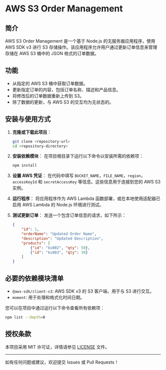 # AWS S3 Order Management

## 简介
AWS S3 Order Management 是一个基于 Node.js 的无服务器应用程序，使用 AWS SDK v3 进行 S3 存储操作。该应用程序允许用户通过更新订单信息来管理存储在 AWS S3 桶中的 JSON 格式的订单数据。

## 功能
- 从指定的 AWS S3 桶中获取订单数据。
- 更新指定订单的内容，包括订单名称、描述和产品信息。
- 将修改后的订单数据重新上传到 S3。
- 除了数据的更新，与 AWS S3 的交互均为无状态的。

## 安装与使用方式
1. **克隆或下载此项目**：
   ```bash
   git clone <repository-url>
   cd <repository-directory>
   ```

2. **安装依赖模块**：
   在项目根目录下运行以下命令以安装所需的依赖项：
   ```bash
   npm install
   ```

3. **设置 AWS 凭证**：
   在代码中填写 `BUCKET_NAME`，`FILE_NAME`，`region`，`accessKeyId` 和 `secretAccessKey` 等信息。这些信息用于连接到您的 AWS S3 实例。

4. **运行程序**：
   将应用程序作为 AWS Lambda 函数部署，或在本地使用适配器已启用 AWS Lambda 的 Node.js 环境进行测试。

5. **测试更新订单**：
   发送一个包含订单信息的请求，如下所示：
   ```json
   {
       "id": 1,
       "orderName": "Updated Order Name",
       "description": "Updated Description",
       "products": [
           {"id": "ks002", "qty": 50},
           {"id": "ks003", "qty": 30}
       ]
   }
   ```

## 必要的依赖模块清单
- `@aws-sdk/client-s3`: AWS SDK v3 的 S3 客户端，用于与 S3 进行交互。
- `moment`: 用于处理和格式化时间日期。

您可以在项目中通过运行以下命令查看所有依赖项：
```bash
npm list --depth=0
```

## 授权条款
本项目采用 MIT 许可证，详情请参见 [LICENSE](LICENSE) 文件。

---

如有任何问题或建议，欢迎提交 Issues 或 Pull Requests！